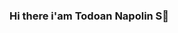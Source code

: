 ### Hi there i'am Todoan Napolin S👋

<!--
**todoannapolin/todoannapolin** is a ✨ _special_ ✨ repository because its `README.md` (this file) appears on your GitHub profile.

Here are some ideas to get you started:

- 🔭 I’m currently working on ...
- 🌱 I’m currently learning Accounting and Tax
- 👯 I’m looking to collaborate on ...
- 🤔 I’m looking for help with ...
- 💬 Ask me about ...
- 📫 How to reach me: todoannapolin06110259@gmail.com
- 😄 Pronouns: ...
- ⚡ Fun fact: ...
-->
